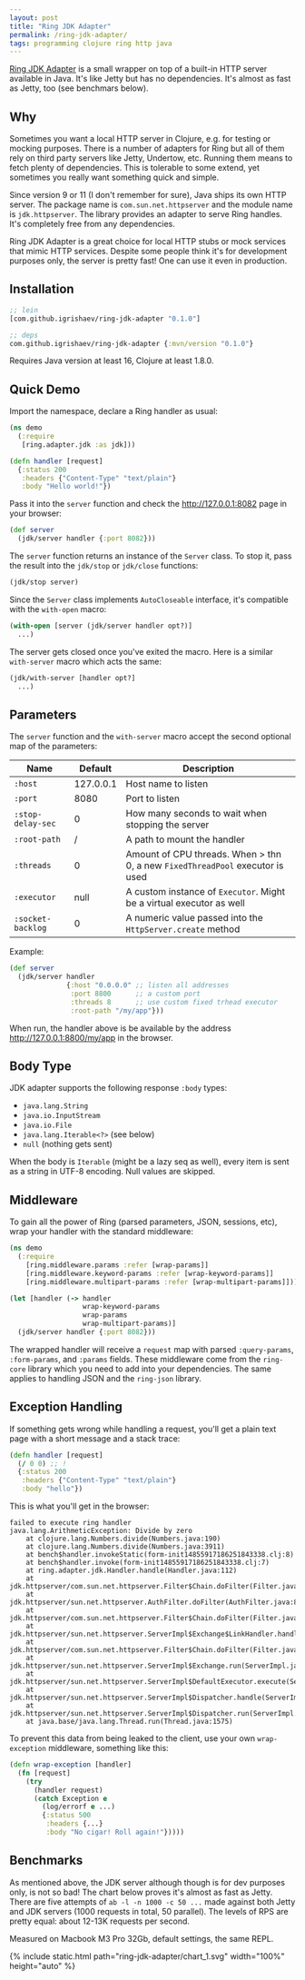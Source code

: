 ```yaml
---
layout: post
title: "Ring JDK Adapter"
permalink: /ring-jdk-adapter/
tags: programming clojure ring http java
---
```


[link]: https://github.com/igrishaev/ring-jdk-adapter

[Ring JDK Adapter][link] is a small wrapper on top of a built-in HTTP server
available in Java. It's like Jetty but has no dependencies. It's almost as fast
as Jetty, too (see benchmars below).

## Why

Sometimes you want a local HTTP server in Clojure, e.g. for testing or mocking
purposes. There is a number of adapters for Ring but all of them rely on third
party servers like Jetty, Undertow, etc. Running them means to fetch plenty of
dependencies. This is tolerable to some extend, yet sometimes you really want
something quick and simple.

Since version 9 or 11 (I don't remember for sure), Java ships its own HTTP
server. The package name is `com.sun.net.httpserver` and the module name is
`jdk.httpserver`. The library provides an adapter to serve Ring handles. It's
completely free from any dependencies.

Ring JDK Adapter is a great choice for local HTTP stubs or mock services that
mimic HTTP services. Despite some people think it's for development purposes
only, the server is pretty fast! One can use it even in production.

## Installation

~~~clojure
;; lein
[com.github.igrishaev/ring-jdk-adapter "0.1.0"]

;; deps
com.github.igrishaev/ring-jdk-adapter {:mvn/version "0.1.0"}
~~~

Requires Java version at least 16, Clojure at least 1.8.0.

## Quick Demo

Import the namespace, declare a Ring handler as usual:

~~~clojure
(ns demo
  (:require
   [ring.adapter.jdk :as jdk]))

(defn handler [request]
  {:status 200
   :headers {"Content-Type" "text/plain"}
   :body "Hello world!"})
~~~

Pass it into the `server` function and check the http://127.0.0.1:8082 page in
your browser:

~~~clojure
(def server
  (jdk/server handler {:port 8082}))
~~~

The `server` function returns an instance of the `Server` class. To stop it,
pass the result into the `jdk/stop` or `jdk/close` functions:

~~~clojure
(jdk/stop server)
~~~

Since the `Server` class implements `AutoCloseable` interface, it's compatible
with the `with-open` macro:

~~~clojure
(with-open [server (jdk/server handler opt?)]
  ...)
~~~

The server gets closed once you've exited the macro. Here is a similar
`with-server` macro which acts the same:

~~~clojure
(jdk/with-server [handler opt?]
  ...)
~~~

## Parameters

The `server` function and the `with-server` macro accept the second optional map
of the parameters:

| Name              | Default   | Description                                                                   |
|-------------------|-----------|-------------------------------------------------------------------------------|
| `:host`           | 127.0.0.1 | Host name to listen                                                           |
| `:port`           | 8080      | Port to listen                                                                |
| `:stop-delay-sec` | 0         | How many seconds to wait when stopping the server                             |
| `:root-path`      | /         | A path to mount the handler                                                   |
| `:threads`        | 0         | Amount of CPU threads. When > thn 0, a new `FixedThreadPool` executor is used |
| `:executor`       | null      | A custom instance of `Executor`. Might be a virtual executor as well          |
| `:socket-backlog` | 0         | A numeric value passed into the `HttpServer.create` method                    |

Example:

~~~clojure
(def server
  (jdk/server handler
              {:host "0.0.0.0" ;; listen all addresses
               :port 8800      ;; a custom port
               :threads 8      ;; use custom fixed trhead executor
               :root-path "/my/app"}))
~~~

When run, the handler above is be available by the address
http://127.0.0.1:8800/my/app in the browser.

## Body Type

JDK adapter supports the following response `:body` types:

- `java.lang.String`
- `java.io.InputStream`
- `java.io.File`
- `java.lang.Iterable<?>` (see below)
- `null` (nothing gets sent)

When the body is `Iterable` (might be a lazy seq as well), every item is sent as
a string in UTF-8 encoding. Null values are skipped.

## Middleware

To gain all the power of Ring (parsed parameters, JSON, sessions, etc), wrap
your handler with the standard middleware:

~~~clojure
(ns demo
  (:require
    [ring.middleware.params :refer [wrap-params]]
    [ring.middleware.keyword-params :refer [wrap-keyword-params]]
    [ring.middleware.multipart-params :refer [wrap-multipart-params]]))

(let [handler (-> handler
                  wrap-keyword-params
                  wrap-params
                  wrap-multipart-params)]
  (jdk/server handler {:port 8082}))
~~~

The wrapped handler will receive a `request` map with parsed `:query-params`,
`:form-params`, and `:params` fields. These middleware come from the `ring-core`
library which you need to add into your dependencies. The same applies to
handling JSON and the `ring-json` library.

## Exception Handling

If something gets wrong while handling a request, you'll get a plain text page
with a short message and a stack trace:

~~~clojure
(defn handler [request]
  (/ 0 0) ;; !
  {:status 200
   :headers {"Content-Type" "text/plain"}
   :body "hello"})
~~~

This is what you'll get in the browser:

~~~text
failed to execute ring handler
java.lang.ArithmeticException: Divide by zero
	at clojure.lang.Numbers.divide(Numbers.java:190)
	at clojure.lang.Numbers.divide(Numbers.java:3911)
	at bench$handler.invokeStatic(form-init14855917186251843338.clj:8)
	at bench$handler.invoke(form-init14855917186251843338.clj:7)
	at ring.adapter.jdk.Handler.handle(Handler.java:112)
	at jdk.httpserver/com.sun.net.httpserver.Filter$Chain.doFilter(Filter.java:98)
	at jdk.httpserver/sun.net.httpserver.AuthFilter.doFilter(AuthFilter.java:82)
	at jdk.httpserver/com.sun.net.httpserver.Filter$Chain.doFilter(Filter.java:101)
	at jdk.httpserver/sun.net.httpserver.ServerImpl$Exchange$LinkHandler.handle(ServerImpl.java:873)
	at jdk.httpserver/com.sun.net.httpserver.Filter$Chain.doFilter(Filter.java:98)
	at jdk.httpserver/sun.net.httpserver.ServerImpl$Exchange.run(ServerImpl.java:849)
	at jdk.httpserver/sun.net.httpserver.ServerImpl$DefaultExecutor.execute(ServerImpl.java:204)
	at jdk.httpserver/sun.net.httpserver.ServerImpl$Dispatcher.handle(ServerImpl.java:567)
	at jdk.httpserver/sun.net.httpserver.ServerImpl$Dispatcher.run(ServerImpl.java:532)
	at java.base/java.lang.Thread.run(Thread.java:1575)
~~~

To prevent this data from being leaked to the client, use your own
`wrap-exception` middleware, something like this:

~~~clojure
(defn wrap-exception [handler]
  (fn [request]
    (try
      (handler request)
      (catch Exception e
        (log/errorf e ...)
        {:status 500
         :headers {...}
         :body "No cigar! Roll again!"}))))
~~~

## Benchmarks

As mentioned above, the JDK server although though is for dev purposes only, is
not so bad! The chart below proves it's almost as fast as Jetty. There are five
attempts of `ab -l -n 1000 -c 50 ...` made against both Jetty and JDK servers
(1000 requests in total, 50 parallel). The levels of RPS are pretty equal: about
12-13K requests per second.

Measured on Macbook M3 Pro 32Gb, default settings, the same REPL.

{% include static.html path="ring-jdk-adapter/chart_1.svg" width="100%" height="auto" %}
